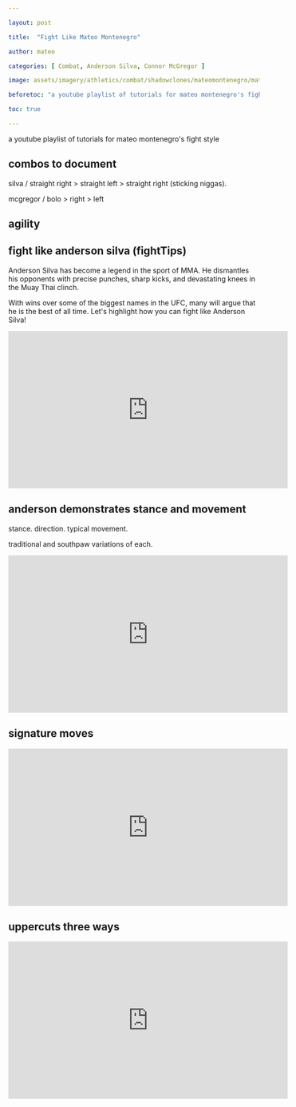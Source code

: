 ```yaml
---

layout: post

title:  "Fight Like Mateo Montenegro"

author: mateo

categories: [ Combat, Anderson Silva, Connor McGregor ]

image: assets/imagery/athletics/combat/shadowclones/mateomontenegro/mateomontenegro.jpg

beforetoc: "a youtube playlist of tutorials for mateo montenegro's fight style"

toc: true

---
```


a youtube playlist of tutorials for mateo montenegro's fight style

## combos to document

silva / straight right > straight left > straight right (sticking niggas).

mcgregor / bolo > right > left

## agility


## fight like anderson silva (fightTips)

Anderson Silva has become a legend in the sport of MMA. He dismantles his opponents with precise punches, sharp kicks, and devastating knees in the Muay Thai clinch.

With wins over some of the biggest names in the UFC, many will argue that he is the best of all time. Let's highlight how you can fight like Anderson Silva!

<iframe width="560" height="315" src="https://www.youtube.com/embed/QwmLtwZQQqc?si=5OPjyBFHKaBx6TZp" title="YouTube video player" frameborder="0" allow="accelerometer; autoplay; clipboard-write; encrypted-media; gyroscope; picture-in-picture; web-share" referrerpolicy="strict-origin-when-cross-origin" allowfullscreen></iframe>

## anderson demonstrates stance and movement

stance. direction. typical movement.

traditional and southpaw variations of each.

<iframe width="560" height="315" src="https://www.youtube.com/embed/ayoGuLg1kXo?si=l79pjW2k8s-QLPRp" title="YouTube video player" frameborder="0" allow="accelerometer; autoplay; clipboard-write; encrypted-media; gyroscope; picture-in-picture; web-share" referrerpolicy="strict-origin-when-cross-origin" allowfullscreen></iframe>

## signature moves

<iframe width="560" height="315" src="https://www.youtube.com/embed/dX2XVu3Rq10?si=xtPKyNW1RgHJBupi" title="YouTube video player" frameborder="0" allow="accelerometer; autoplay; clipboard-write; encrypted-media; gyroscope; picture-in-picture; web-share" referrerpolicy="strict-origin-when-cross-origin" allowfullscreen></iframe>

## uppercuts three ways

<iframe width="560" height="315" src="https://www.youtube.com/embed/0mYyUHGBHxY?si=gzsQyoFdtYkC-IJG" title="YouTube video player" frameborder="0" allow="accelerometer; autoplay; clipboard-write; encrypted-media; gyroscope; picture-in-picture; web-share" referrerpolicy="strict-origin-when-cross-origin" allowfullscreen></iframe>
